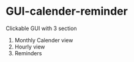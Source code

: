 # GUI-calender-reminder
Clickable GUI with 3 section 
1. Monthly Calender view  
2. Hourly view 
3. Reminders 

